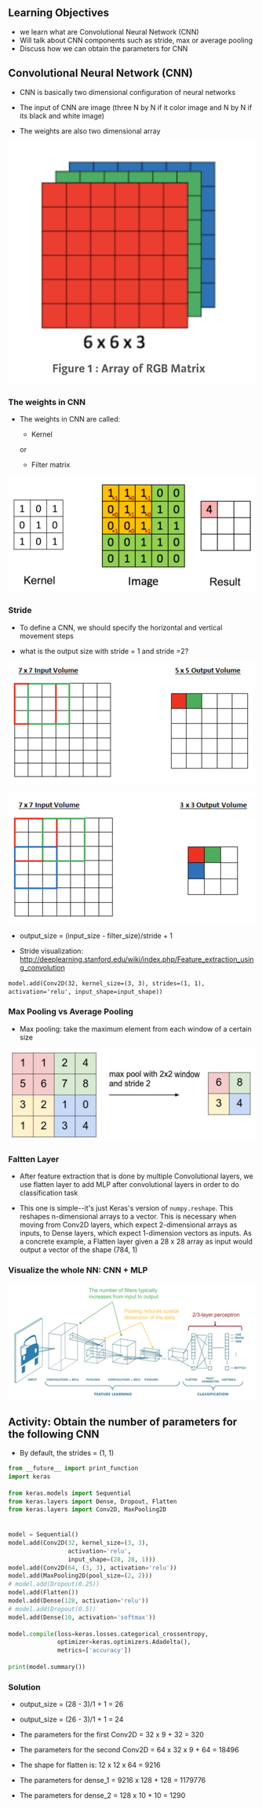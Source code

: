 ## Learning Objectives
- we learn what are Convolutional Neural Network (CNN)
- Will talk about CNN components such as stride, max or average pooling
- Discuss how we can obtain the parameters for CNN  

## Convolutional Neural Network (CNN)

- CNN is basically two dimensional configuration of neural networks

- The input of CNN are image (three N by N if it color image and N by N if its black and white image)

- The weights are also two dimensional array

![](../Notebooks/Images/rgb_image.png)

### The weights in CNN

- The weights in CNN are called:

    - Kernel

    or    

    - Filter matrix

![](../Notebooks/Images/kernel_image.png)    

### Stride

- To define a CNN, we should specify the horizontal and vertical movement steps

- what is the output size with stride = 1 and stride =2?

![](../Notebooks/Images/stride_1.png)

![](../Notebooks/Images/stride_2.png)

- output_size = (input_size - filter_size)/stride + 1

- Stride visualization: http://deeplearning.stanford.edu/wiki/index.php/Feature_extraction_using_convolution

`model.add(Conv2D(32, kernel_size=(3, 3), strides=(1, 1), activation='relu', input_shape=input_shape))`

### Max Pooling vs Average Pooling

- Max pooling: take the maximum element from each window of a certain size

![](../Notebooks/Images/maxpooling.png)

### Faltten Layer

- After feature extraction that is done by multiple Convolutional layers, we use flatten layer to add MLP after convolutional layers in order to do classification task

- This one is simple--it's just Keras's version of `numpy.reshape`. This reshapes n-dimensional arrays to a vector. This is necessary when moving from Conv2D layers, which expect 2-dimensional arrays as inputs, to Dense layers, which expect 1-dimension vectors as inputs. As a concrete example, a Flatten layer given a 28 x 28 array as input would output a vector of the shape (784, 1)

### Visualize the whole NN: CNN + MLP

![](../Notebooks/Images/CNN.png)

## Activity: Obtain the number of parameters for the following CNN

- By default, the strides = (1, 1)

```Python
from __future__ import print_function
import keras

from keras.models import Sequential
from keras.layers import Dense, Dropout, Flatten
from keras.layers import Conv2D, MaxPooling2D


model = Sequential()
model.add(Conv2D(32, kernel_size=(3, 3),
                 activation='relu',
                 input_shape=(28, 28, 1)))
model.add(Conv2D(64, (3, 3), activation='relu'))
model.add(MaxPooling2D(pool_size=(2, 2)))
# model.add(Dropout(0.25))
model.add(Flatten())
model.add(Dense(128, activation='relu'))
# model.add(Dropout(0.5))
model.add(Dense(10, activation='softmax'))

model.compile(loss=keras.losses.categorical_crossentropy,
              optimizer=keras.optimizers.Adadelta(),
              metrics=['accuracy'])

print(model.summary())
```

### Solution

- output_size = (28 - 3)/1 + 1 = 26

- output_size = (26 - 3)/1 + 1 = 24

- The parameters for the first Conv2D = 32 x 9 + 32 = 320

- The parameters for the second Conv2D = 64 x 32 x 9 + 64 = 18496

- The shape for flatten is: 12 x 12 x 64 = 9216

- The parameters for dense_1 = 9216 x 128 + 128 = 1179776

- The parameters for dense_2 = 128 x 10 + 10 = 1290
